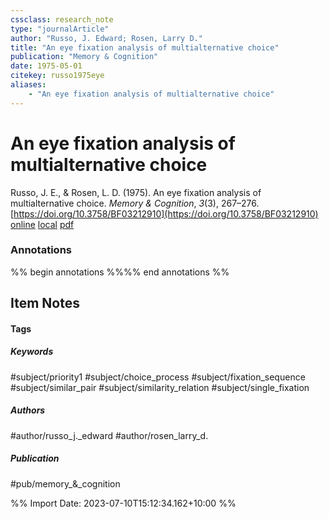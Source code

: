 ```yaml
---
cssclass: research_note
type: "journalArticle"
author: "Russo, J. Edward; Rosen, Larry D."
title: "An eye fixation analysis of multialternative choice"
publication: "Memory & Cognition"
date: 1975-05-01
citekey: russo1975eye
aliases: 
    - "An eye fixation analysis of multialternative choice"
---
```


# An eye fixation analysis of multialternative choice

Russo, J. E., & Rosen, L. D. (1975). An eye fixation analysis of multialternative choice. _Memory & Cognition_, _3_(3), 267–276. [https://doi.org/10.3758/BF03212910](https://doi.org/10.3758/BF03212910)
[online](http://zotero.org/users/local/kZl3QdXV/items/3FELCBRQ) [local](zotero://select/library/items/3FELCBRQ) [pdf](file:///home/gjc216/Zotero/storage/FUHRKE9A/Russo%20and%20Rosen%20-%201975%20-%20An%20eye%20fixation%20analysis%20of%20multialternative%20choic.pdf)
 

 
### Annotations

%% begin annotations %%%% end annotations %%

## Item Notes

#### Tags

##### Keywords

#subject/priority1 #subject/choice_process #subject/fixation_sequence #subject/similar_pair #subject/similarity_relation #subject/single_fixation

##### Authors

#author/russo_j._edward #author/rosen_larry_d.

##### Publication

#pub/memory_&_cognition


%% Import Date: 2023-07-10T15:12:34.162+10:00 %%
